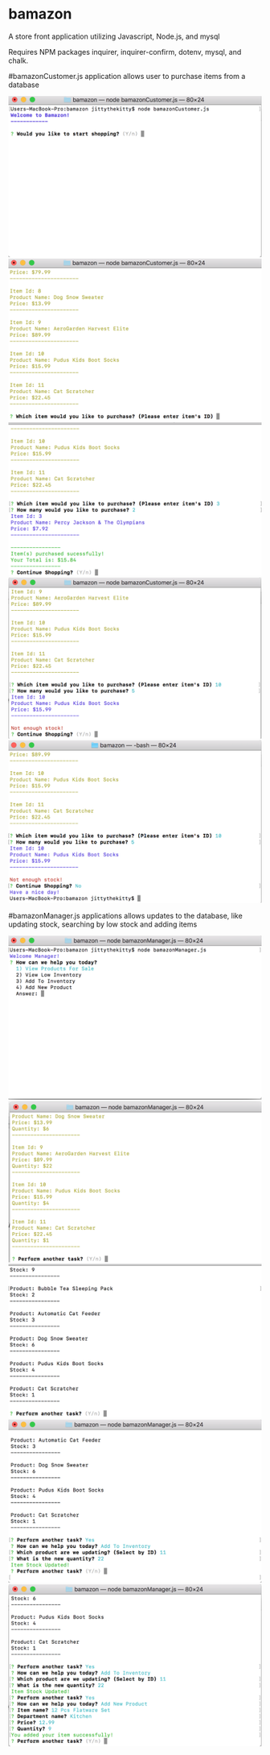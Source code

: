 # bamazon
A store front application utilizing Javascript, Node.js, and mysql

Requires NPM packages inquirer, inquirer-confirm, dotenv, mysql, and chalk.

#bamazonCustomer.js application allows user to purchase items from a database

![Screenshot](screenshots/bc1.png)
![Screenshot](screenshots/bc2.png)
![Screenshot](screenshots/bc3.png)
![Screenshot](screenshots/bc4.png)
![Screenshot](screenshots/bc5.png)

#bamazonManager.js applications allows updates to the database, like updating stock, searching by low stock and adding items

![Screenshot](screenshots/bm1.png)
![Screenshot](screenshots/bm2.png)
![Screenshot](screenshots/bm3.png)
![Screenshot](screenshots/bm4.png)
![Screenshot](screenshots/bm5.png)

